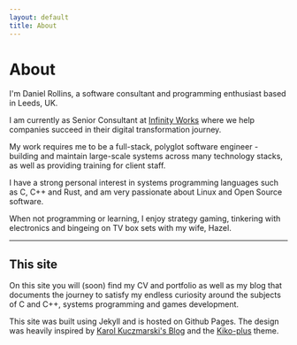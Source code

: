 ```yaml
---
layout: default
title: About
---
```


About
=====
I'm Daniel Rollins, a software consultant and programming enthusiast based in Leeds, UK.

I am currently as Senior Consultant at [Infinity Works](https://www.infinityworks.com) where we help companies succeed in their digital transformation journey.

My work requires me to be a full-stack, polyglot software engineer - building and maintain large-scale systems across many technology stacks, as well as providing training for client staff.

I have a strong personal interest in systems programming languages such as C, C++ and Rust, and am very passionate about Linux and Open Source software.

When not programming or learning, I enjoy strategy gaming, tinkering with electronics and bingeing on TV box sets with my wife, Hazel.

---

## This site
On this site you will (soon) find my CV and portfolio as well as my blog that documents the journey to satisfy my endless curiosity around the subjects of C and C++, systems programming and games development.

This site was built using Jekyll and is hosted on Github Pages. The design was heavily inspired by [Karol Kuczmarski's Blog](http://xion.io/) and the [Kiko-plus](https://github.com/AWEEKJ/Kiko-plus) theme.
